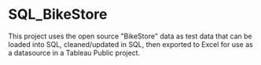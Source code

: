 # SQL_BikeStore
This project uses the open source "BikeStore" data as test data that can be loaded into SQL, cleaned/updated in SQL, then exported to Excel for use as a datasource in a Tableau Public project.
